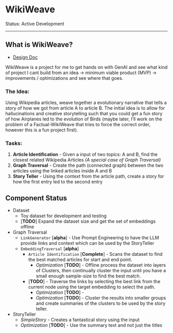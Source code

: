 # WikiWeave

Status: Active Development

---

## What is WikiWeave?
* [Design Doc](https://docs.google.com/document/d/144tdxfU6lMPpJtF4ucBPg4v8PdUMpRt4-3NCaa5RU-w/edit?usp=sharing)

WikiWeave is a project for me to get hands on with GenAI and see what kind of project I cant build from an idea → minimum viable product (MVP) → improvements / optimizations and see where that goes.

### The Idea:
Using Wikipedia articles, weave together a evolutionary narrative that tells a story of how we got from article A to article B. The initial idea is to allow for hallucinations and creative storytelling such that you could get a fun story of how Airplanes led to the evolution of Birds (maybe later, I’ll work on the problem of a Factual-WikiWeave that tries to force the correct order, however this is a fun project first).

### Tasks:
1) **Article Identification** - Given a input of two topics: A and B, find the closest related Wikipedia Articles *(A special case of Graph Traversal)*
1) **Graph Traversal** - Create the path (connected graph) between the two articles using the linked articles inside A and B
1) **Story Teller** - Using the context from the article path, create a story for how the first entry led to the second entry

## Component Status

* Dataset
  * Toy dataset for development and testing
  * [**TODO**] Expand the dataset size and get the set of embeddings offline
* Graph Traversal
  * `LinkGenerator` [**alpha**] - Use Prompt Engineering to have the LLM provide links and context which can be used by the StoryTeller
  * `EmbeddingTraversal` [**alpha**]
    * `Article Identification` [**Complete**] - Scans the dataset to find the best matched articles for start and end point.
      * *Optimization* [**TODO**] - Offline process the dataset into layers of Clusters, then continually cluster the input until you have a small enough sample-size to find the best match.
    * [**TODO**] - Traverse the links by selecting the best link from the current node using the target embedding to select the path.
      * *Optimization* [**TODO**] - 
      * *Optimization* [**TODO**] - Cluster the results into smaller groups and create summaries of the clusters to be used by the story teller.
* StoryTeller
  * *SimpleStory* - Creates a fantastical story using the input
  * *Optimization* [**TODO**] - Use the summary text and not just the titles


